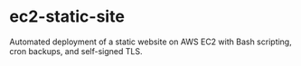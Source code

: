 # ec2-static-site
Automated deployment of a static website on AWS EC2 with Bash scripting, cron backups, and self-signed TLS.
